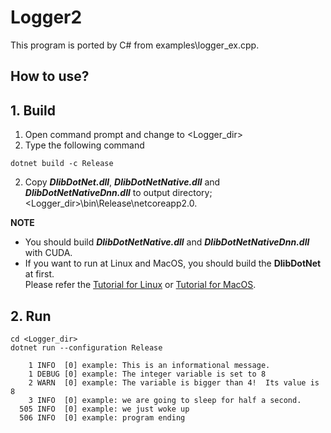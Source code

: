 ﻿# Logger2
 
This program is ported by C# from examples\logger_ex.cpp.

## How to use?

## 1. Build

1. Open command prompt and change to &lt;Logger_dir&gt;
1. Type the following command
````
dotnet build -c Release
````
2. Copy ***DlibDotNet.dll***, ***DlibDotNetNative.dll*** and ***DlibDotNetNativeDnn.dll*** to output directory; &lt;Logger_dir&gt;\bin\Release\netcoreapp2.0.

**NOTE**  
- You should build ***DlibDotNetNative.dll*** and ***DlibDotNetNativeDnn.dll*** with CUDA.
- If you want to run at Linux and MacOS, you should build the **DlibDotNet** at first.  
Please refer the [Tutorial for Linux](https://github.com/takuya-takeuchi/DlibDotNet/wiki/Tutorial-for-Linux) or [Tutorial for MacOS](https://github.com/takuya-takeuchi/DlibDotNet/wiki/Tutorial-for-MacOS).

## 2. Run

````
cd <Logger_dir>
dotnet run --configuration Release

    1 INFO  [0] example: This is an informational message.
    1 DEBUG [0] example: The integer variable is set to 8
    2 WARN  [0] example: The variable is bigger than 4!  Its value is 8
    3 INFO  [0] example: we are going to sleep for half a second.
  505 INFO  [0] example: we just woke up
  506 INFO  [0] example: program ending
````
